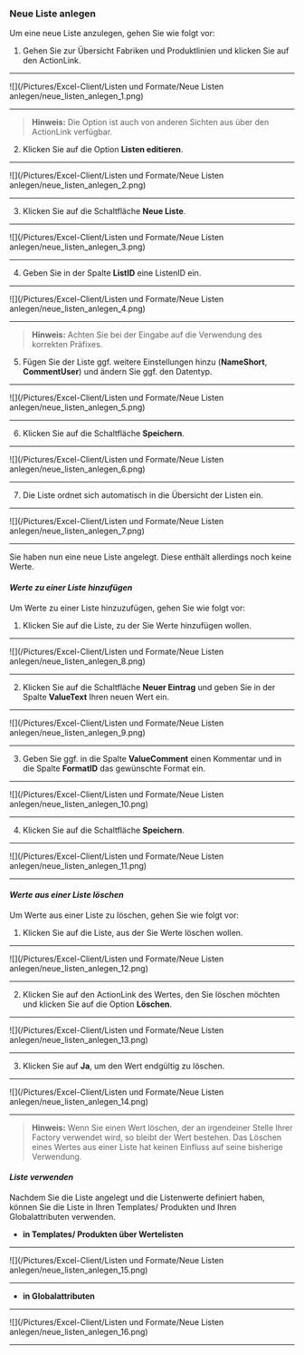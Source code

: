 ### Neue Liste anlegen  

Um eine neue Liste anzulegen, gehen Sie wie folgt vor:  

1) Gehen Sie zur Übersicht Fabriken und Produktlinien und klicken Sie auf den ActionLink.  

---
![](/Pictures/Excel-Client/Listen und Formate/Neue Listen anlegen/neue_listen_anlegen_1.png)

---

> **Hinweis:** Die Option ist auch von anderen Sichten aus über den ActionLink verfügbar.

2) Klicken Sie auf die Option **Listen editieren**.  

---
![](/Pictures/Excel-Client/Listen und Formate/Neue Listen anlegen/neue_listen_anlegen_2.png)

---

3) Klicken Sie auf die Schaltfläche **Neue Liste**.  

---
![](/Pictures/Excel-Client/Listen und Formate/Neue Listen anlegen/neue_listen_anlegen_3.png) 

---
 

4) Geben Sie in der Spalte **ListID** eine ListenID ein.  

---
![](/Pictures/Excel-Client/Listen und Formate/Neue Listen anlegen/neue_listen_anlegen_4.png) 

---
  

> **Hinweis:** Achten Sie bei der Eingabe auf die Verwendung des korrekten Präfixes.  

5) Fügen Sie der Liste ggf. weitere Einstellungen hinzu (**NameShort**, **CommentUser**) und ändern Sie ggf. den Datentyp.  

 ---
![](/Pictures/Excel-Client/Listen und Formate/Neue Listen anlegen/neue_listen_anlegen_5.png) 

---

6) Klicken Sie auf die Schaltfläche **Speichern**.  

---
![](/Pictures/Excel-Client/Listen und Formate/Neue Listen anlegen/neue_listen_anlegen_6.png) 

---


7) Die Liste ordnet sich automatisch in die Übersicht der Listen ein.  
  
---
![](/Pictures/Excel-Client/Listen und Formate/Neue Listen anlegen/neue_listen_anlegen_7.png) 

---

Sie haben nun eine neue Liste angelegt. Diese enthält allerdings noch keine Werte.  


#### *Werte zu einer Liste hinzufügen*   

Um Werte zu einer Liste hinzuzufügen, gehen Sie wie folgt vor:  

1) Klicken Sie auf die Liste, zu der Sie Werte hinzufügen wollen.  

---
![](/Pictures/Excel-Client/Listen und Formate/Neue Listen anlegen/neue_listen_anlegen_8.png) 

---

2) Klicken Sie auf die Schaltfläche **Neuer Eintrag** und geben Sie in der Spalte **ValueText** Ihren neuen Wert ein.  

---
![](/Pictures/Excel-Client/Listen und Formate/Neue Listen anlegen/neue_listen_anlegen_9.png) 

---

3) Geben Sie ggf. in die Spalte **ValueComment** einen Kommentar und in die Spalte **FormatID** das gewünschte Format ein.  

---
![](/Pictures/Excel-Client/Listen und Formate/Neue Listen anlegen/neue_listen_anlegen_10.png) 

---

4) Klicken Sie auf die Schaltfläche **Speichern**.  

---
![](/Pictures/Excel-Client/Listen und Formate/Neue Listen anlegen/neue_listen_anlegen_11.png) 

---

#### *Werte aus einer Liste löschen*   

Um Werte aus einer Liste zu löschen, gehen Sie wie folgt vor:  

1) Klicken Sie auf die Liste, aus der Sie Werte löschen wollen.  

---
![](/Pictures/Excel-Client/Listen und Formate/Neue Listen anlegen/neue_listen_anlegen_12.png) 

---

2) Klicken Sie auf den ActionLink des Wertes, den Sie löschen möchten und klicken Sie auf die Option **Löschen**.  

---
![](/Pictures/Excel-Client/Listen und Formate/Neue Listen anlegen/neue_listen_anlegen_13.png) 

---

3) Klicken Sie auf **Ja**, um den Wert endgültig zu löschen.  

---
![](/Pictures/Excel-Client/Listen und Formate/Neue Listen anlegen/neue_listen_anlegen_14.png) 

---

> **Hinweis:** Wenn Sie einen Wert löschen, der an irgendeiner Stelle Ihrer Factory verwendet wird, so bleibt der Wert bestehen. Das Löschen eines Wertes aus einer Liste hat keinen Einfluss auf seine bisherige Verwendung.  

#### *Liste verwenden*

Nachdem Sie die Liste angelegt und die Listenwerte definiert haben, können Sie die Liste in Ihren Templates/ Produkten und Ihren Globalattributen verwenden.

* **in Templates/ Produkten über Wertelisten**

---
![](/Pictures/Excel-Client/Listen und Formate/Neue Listen anlegen/neue_listen_anlegen_15.png)

---

* **in Globalattributen**

---
![](/Pictures/Excel-Client/Listen und Formate/Neue Listen anlegen/neue_listen_anlegen_16.png)

---